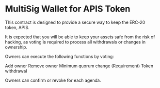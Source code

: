 # MultiSig Wallet for APIS Token
This contract is designed to provide a secure way to keep the ERC-20 token, APIS.

It is expected that you will be able to keep your assets safe from the risk of hacking, as voting is required to process all withdrawals or changes in ownership.

Owners can execute the following functions by voting:

Add owner
Remove owner
Minimum quorum change (Requirement)
Token withdrawal

Owners can confirm or revoke for each agenda.
